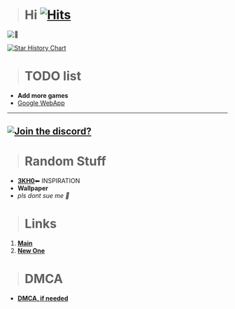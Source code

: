 > # **Hi** [![Hits](https://hits.seeyoufarm.com/api/count/incr/badge.svg?url=https%3A%2F%2Fnintendoboi22.github.io%2Fpancake.pookie.apple%2F&count_bg=%23AF11F6&title_bg=%235C5C5C&icon=github.svg&icon_color=%23AF11F6&title=Views&edge_flat=false)](https://hits.seeyoufarm.com)
![🥵](spicey.png)

[![Star History Chart](https://api.star-history.com/svg?repos=Nintendoboi22/nintendoboi22.github.io,Nintendoboi222/nintendoboi222.github.io,Nintendoboi222/games&type=Date)](https://star-history.com/#Nintendoboi22/nintendoboi22.github.io&Nintendoboi222/nintendoboi222.github.io&Nintendoboi222/games&Date)

> # TODO list
-  **Add more games**
-  [Google WebApp](https://support.google.com/googleplay/work/answer/9147423?hl=en)

---
[![Join the discord?](https://invidget.switchblade.xyz/XczEHXJKGe)](https://discord.gg/XczEHXJKGe)
---

> # Random Stuff

- [**3KH0**](https://github.com/3kh0/)⬅ INSPIRATION
- **Wallpaper**
- *pls dont sue me 🥺*

> # Links
1. **[Main](https://nintendoboi22.github.io/)**
2. **[New One](https://nintendoboi222.github.io/)**
  
> # DMCA
- **[DMCA, if needed](https://nintendoboi222.github.io/licence-stuff/dmca)**

